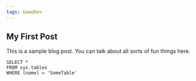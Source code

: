 ```yaml
---
tags: GameDev
---
```


## My First Post

This is a sample blog post. You can talk about all sorts of fun things here.

 ```tsql
 SELECT *
 FROM sys.tables
 WHERE [name] = 'SomeTable'
 ```
